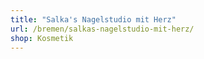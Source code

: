 ```yaml
---
title: "Salka's Nagelstudio mit Herz"
url: /bremen/salkas-nagelstudio-mit-herz/
shop: Kosmetik
---
```

